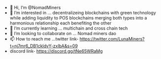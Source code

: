 - 👋 Hi, I’m @NomadMiners
- 👀 I’m interested in ... decentralizeing blockchains with green technology while adding liquidity to POS blockchains merging both types into a harmonious relationship each benefiting the other
- 🌱 I’m currently learning ... multichain and cross chain tech
- 💞️ I’m looking to collaborate on ... Nomad miners dao 
- 📫 How to reach me ...twitter link- https://twitter.com/LunaMiners?t=nj7mr6_DB1ckldvY-zxlbA&s=09
- discord link- https://discord.gg/tNe65WRaMg


<!---
NomadMiners/NomadMiners is a ✨ special ✨ repository because its `README.md` (this file) appears on your GitHub profile.
You can click the Preview link to take a look at your changes.
--->
